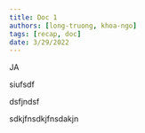 ```yaml
---
title: Doc 1
authors: [long-truong, khoa-ngo]
tags: [recap, doc]
date: 3/29/2022
---
```

JA

siufsdf

dsfjndsf

sdkjfnsdkjfnsdakjn
